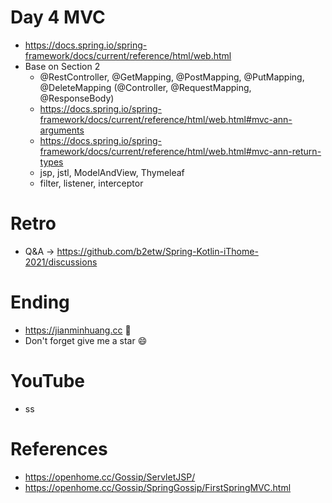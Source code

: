 # Day 4 MVC
* https://docs.spring.io/spring-framework/docs/current/reference/html/web.html
* Base on Section 2
  * @RestController, @GetMapping, @PostMapping, @PutMapping, @DeleteMapping (@Controller, @RequestMapping, @ResponseBody)
  * https://docs.spring.io/spring-framework/docs/current/reference/html/web.html#mvc-ann-arguments
  * https://docs.spring.io/spring-framework/docs/current/reference/html/web.html#mvc-ann-return-types
  * jsp, jstl, ModelAndView, Thymeleaf
  * filter, listener, interceptor

# Retro
* Q&A -> https://github.com/b2etw/Spring-Kotlin-iThome-2021/discussions

# Ending
* https://jianminhuang.cc 🌈
* Don't forget give me a star 😄

# YouTube
* ss

# References
* https://openhome.cc/Gossip/ServletJSP/
* https://openhome.cc/Gossip/SpringGossip/FirstSpringMVC.html
